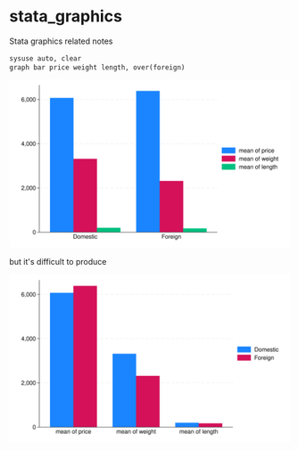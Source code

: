# stata_graphics
Stata graphics related notes

```
sysuse auto, clear
graph bar price weight length, over(foreign)
```
![bars for each variables over category of foreign](./bar1.svg)

but it's difficult to produce

![bars for category of foreign grouped by each variable](./bar2.svg)
